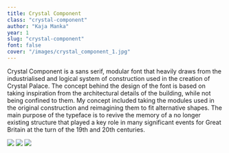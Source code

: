 ```yaml
---
title: Crystal Component
class: "crystal-component"
author: "Kaja Manka"
year: 1
slug: "crystal-component"
font: false
cover: "/images/crystal_component_1.jpg"
---
```


Crystal Component is a sans serif, modular font that heavily draws from the industrialised and logical system of construction used in the creation of Crystal Palace. The concept behind the design of the font is based on taking inspiration from the architectural details of the building, while not being confined to them. My concept included taking the modules used in the original construction and reimagining them to fit alternative shapes. The main purpose of the typeface is to revive the memory of a no longer existing structure that played a key role in many significant events for Great Britain at the turn of the 19th and 20th centuries.

![](/images/crystal_component_1.jpg)
![](/images/crystal_component_2.jpg)
![](/images/crystal_component_3.jpg)